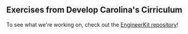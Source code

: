 ## Exercises from Develop Carolina's Cirriculum

To see what we're working on, check out the [EngineerKit repository](https://github.com/engineerkit/engineerkit)!
